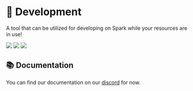 # 🔨 Development
A tool that can be utilized for developing on Spark while your resources are in use!

![](https://img.shields.io/github/downloads/frackz/spark/total?logo=github)
![](https://img.shields.io/github/contributors/frackz/spark?logo=github)
![](https://img.shields.io/github/v/release/frackz/spark?logo=github) 

## 📚 Documentation
You can find our documentation on our [discord](https://discord.gg/V3qMFJhWas) for now.

